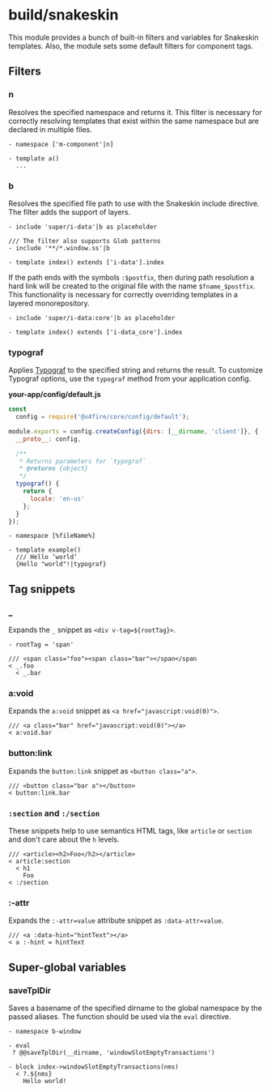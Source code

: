 # build/snakeskin

This module provides a bunch of built-in filters and variables for Snakeskin templates.
Also, the module sets some default filters for component tags.

## Filters

### n

Resolves the specified namespace and returns it.
This filter is necessary for correctly resolving templates
that exist within the same namespace but are declared in multiple files.

```
- namespace ['m-component'|n]

- template a()
  ...
```

### b

Resolves the specified file path to use with the Snakeskin include directive.
The filter adds the support of layers.

```
- include 'super/i-data'|b as placeholder

/// The filter also supports Glob patterns
- include '**/*.window.ss'|b

- template index() extends ['i-data'].index
```

If the path ends with the symbols `:$postfix`,
then during path resolution a hard link will be created to the original file with the name `$fname_$postfix`.
This functionality is necessary for correctly overriding templates in a layered monorepository.

```
- include 'super/i-data:core'|b as placeholder

- template index() extends ['i-data_core'].index
```

### typograf

Applies [Typograf](https://www.npmjs.com/package/typograf) to the specified string and returns the result.
To customize Typograf options, use the `typograf` method from your application config.

__your-app/config/default.js__

```js
const
  config = require('@v4fire/core/config/default');

module.exports = config.createConfig({dirs: [__dirname, 'client']}, {
  __proto__: config,

  /**
   * Returns parameters for `typograf`
   * @returns {object}
   */
  typograf() {
    return {
      locale: 'en-us'
    };
  }
});
```

```
- namespace [%fileName%]

- template example()
  /// Hello ‘world’
  {Hello "world"!|typograf}
```

## Tag snippets

### _

Expands the `_` snippet as `<div v-tag=${rootTag}>`.

```
- rootTag = 'span'

/// <span class="foo"><span class="bar"></span</span
< _.foo
  < _.bar
```

### a:void

Expands the `a:void` snippet as `<a href="javascript:void(0)">`.

```
/// <a class="bar" href="javascript:void(0)"></a>
< a:void.bar
```

### button:link

Expands the `button:link` snippet as `<button class="a">`.

```
/// <button class="bar a"></button>
< button:link.bar
```

### `:section` and `:/section`

These snippets help to use semantics HTML tags, like `article` or `section` and don't care about the `h` levels.

```
/// <article><h2>Foo</h2></article>
< article:section
  < h1
    Foo
< :/section
```

### :-attr

Expands the `:-attr=value` attribute snippet as `:data-attr=value`.

```
/// <a :data-hint="hintText"></a>
< a :-hint = hintText
```

## Super-global variables

### saveTplDir

Saves a basename of the specified dirname to the global namespace by the passed aliases.
The function should be used via the `eval` directive.

```
- namespace b-window

- eval
 ? @@saveTplDir(__dirname, 'windowSlotEmptyTransactions')

- block index->windowSlotEmptyTransactions(nms)
  < ?.${nms}
    Hello world!
```
